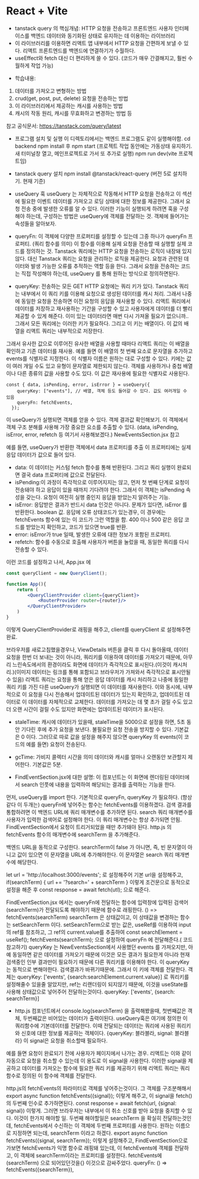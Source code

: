 # React + Vite

- tanstack query 의 핵심개념: HTTP 요청을 전송하고 프론트엔드 사용자 인터페이스를 백엔드 데이터와 동기화된 상태로 유지하는 데 이용하는 라이브러리
- 이 라이브러리를 이용하면 리액트 앱 내부에서 HTTP 요청을 간편하게 보낼 수 있다. 리액트 프론트엔드를 백엔드에 연결하기가 수월하다.
- useEffect와 fetch 대신 더 편리하게 쓸 수 있다. (코드가 매우 간결해지고, 훨씬 수월하게 작업 가능)

* 학습내용:
1. 데이터를 가져오고 변형하는 방법
2. crud(get, post, put, delete) 요청을 전송하는 방법
3. 이 라이브러리에서 제공하는 캐시를 사용하는 방법
4. 캐시의 작동 원리, 캐시를 무효화하고 변경하는 방법 등

참고 공식문서: https://tanstack.com/query/latest

* 프로그램 설치 및 실행
이 디렉토리에서는 백엔드 프로그램도 같이 실행해야함.
cd backend
npm install  후  npm start
(프로젝트 작업 동안에는 가동상태 유지하기. 새 터미널창 열고, 메인프로젝트로 가서 또 추가로 실행)
npm run dev(vite 프로젝트임)

* tanstack query 설치
npm install @tanstack/react-query (버전 5로 설치하기. 현재 기준)

* useQuery 훅
useQuery 는 자체적으로 작동해서 HTTP 요청을 전송하고 이 섹션에 필요한 이벤트 데이터를 가져오고 로딩 상태에 대한 정보를 제공한다. 그래서 요청 전송 중에 발생한 오류를 알 수 있다. 이러한 기능이 실행되게 하려면 훅을 구성해야 하는데, 구성하는 방법은 useQuery에 객체를 전달하는 것.
객체에 들어가는 속성들을 알아보자.
* queryFn:
이 객체에 다양한 프로퍼티를 설정할 수 있는데 그중 하나가 queryFn 프로퍼티. (쿼리 함수를 의미) 이 함수를 이용해 실제 요청을 전송할 때 실행할 실제 코드를 정의하는 것.
Tanstack 쿼리에는 HTTP 요청을 전송하는 로직이 내장돼 있지 않다. 대신 Tanstack 쿼리는 요청을 관리하는 로직을 제공한다. 요청과 관련된 데이터와 발생 가능한 오류를 추적하는 역할 등을 한다. 그래서 요청을 전송하는 코드는 직접 작성해야 하는데, useQuery 를 통해 원하는 방식으로 정의하면된다.

* queryKey:
전송하는 모든 GET HTTP 요청에는 쿼리 키가 있다. Tanstack 쿼리는 내부에서 이 쿼리 키를 이용해 요청으로 생성된 데이터를 캐시 처리. 그래서 나중에 동일한 요청을 전송하면 이전 요청의 응답을 재사용할 수 있다. 
리액트 쿼리에서 데이터를 저장하고 재사용하는 기간을 구성할 수 있고 사용자에게 데이터를 더 빨리 제공할 수 있게 해준다. 이미 있는 데이터라면 매번 다시 가져올 필요가 없으니까.. 그래서 모든 쿼리에는 이러한 키가 필요하다.
그리고 이 키는 배열이다. 이 값의 배열을 리액트 쿼리는 내부적으로 저장한다.

그래서 유사한 값으로 이루어진 유사한 배열을 사용할 때마다 리액트 쿼리는 이 배열을 확인하고 기존 데이터를 재사용. 
예를 들면 이 배열의 첫 번째 요소로 문자열을 추가하고 events를 식별자로 지정한다. 이 식별자 이름은 원하는 대로 구성할 수 있다. 키에는 값이 여러 개일 수도 있고 유형이 문자열로 제한되지 않는다. 객체를 사용하거나 중첩 배열이나 다른 종류의 값을 사용할 수도 있다. 이 값은 재사용에 필요한 식별자로 사용된다. 
```
const { data, isPending, error, isError } = useQuery({
    queryKey: ["events"], // 배열, 객체 등도 들어갈 수 있다. 값도 여러개일 수 있음
    queryFn: fetchEvents, 
  });
```

이 useQuery가 실행되면 객체를 얻을 수 있다. 객체 결과값 확인해보기. 이 객체에서 객체 구조 분해를 사용해 가장 중요한 요소를 추출할 수 있다. (data, isPending, isError, error, refetch 등 여기서 사용해보겠다.)
NewEventsSection.jsx 참고

예를 들면, useQuery가 반환한 객체에서 data 프로퍼티를 추출 이 프로퍼티에는 실제 응답 데이터가 값으로 들어 있다. 
- data: 이 데이터는 커스텀 fetch 함수를 통해 반환된다. 그리고 쿼리 실행이 완료되면 결국 data 프로퍼티에 값으로 전달된다. 
- isPending:이 과정이 즉각적으로 이루어지지는 않고, 먼저 첫 번째 단계로 요청이 전송돼야 하고 응답이 있을 때까지 기다려야 한다. 그래서 이 객체는 isPending 속성을 갖는다. 요청이 여전히 실행 중인지 응답을 받았는지 알려주는 기능.
- isError: 응답받은 결과가 반드시 data 인것은 아니다. 문제가 있다면, isError 를 반환한다. boolean 값. 응답에 오류 상태코드가 있는경우, 이 경우에는 fetchEvents 함수에 있는 이 코드가 그런 역할을 함. 400 이나 500 같은 응답 코드를 받았는지 확인하고, 코드가 있으면 true를 반환.
- error: isError가 true 일때, 발생한 오류에 대한 정보가 포함된 프로퍼티.
- refetch: 함수를 수동으로 호출해 사용자가 버튼을 눌렀을 때, 동일한 쿼리를 다시 전송할 수 있다.

이런 코드를 설정하고 나서,
App.jsx 에
```jsx
const queryClient = new QueryClient();

function App(){
	return (
		<QueryClientProvider client={queryClient}> 
			<RouterProvider router={router}/>
		</QueryClientProvider>
	)
}
```

이렇게 QueryClientProvider로 래핑을 해주고, client를 queryClient 로 설정해주면 완료.

브라우저를 새로고침했을경우나, ViewDetails 버튼을 클릭 후 다시 돌아올때, 데이터 요청을 한번 더 보내는 것이 아니라, 쿼리키를 이용하여 데이터를 가져오기 때문에, 아무리 느린속도에서의 환경이라도 화면에 데이터가 즉각적으로 표시된다.(이것이 캐시처리.)(이미지 데이터는 링크를 통해 포함되고 브라우저가 가져와서 즉각적으로 표시안될 수 있음)
리액트 쿼리는 요청을 통해 얻은 응답 데이터를 캐시 처리하고 나중에 동일한 쿼리 키를 가진 다른 useQuery가 실행되면 이 데이터를 재사용한다. 이와 동시에, 내부적으로 이 요청을 다시 전송해서 업데이트된 데이터가 있는지 확인하고, 업데이트된 데이터로 이 데이터를 자체적으로 교체한다. 데이터를 가져오는 데 몇 초가 걸릴 수도 있고 더 오랜 시간이 걸릴 수도 있지만 화면에는 업데이트된 데이터가 표시된다.

* staleTime: 캐시에 데이터가 있을때, staleTime을 5000으로 설정을 하면, 5초 동안 기다린 후에 추가 요청을 보낸다. 불필요한 요청 전송을 방지할 수 있다. 기본값은 0 이다. 그러므로 따로 값을 설정을 해주지 않으면 queryKey 의 events(이 코드의 예를 들면) 요청이 전송된다.

* gcTime: 가비지 콜렉터 시간을 의미 데이터와 캐시를 얼마나 오랜동안 보관할지 제어한다. 기본값은 5분.


* FindEventSection.jsx에 대한 설명:
이 컴포넌트는 이 화면에 렌더링된 데이터에서
search 인풋에 내용을 입력하여 해당되는 결과를 출력하는 기능을 한다.

먼저, useQuery를 import 한다. 
기본적으로 queryFn, queryKey 가 필요하다. (항상 같다 이 두개는)
queryFn에 넣어주는 함수는 fetchEvents를 이용하겠다.
검색 결과를 통합하려면 이 백엔드 URL에 쿼리 매개변수를 추가하면 된다. search 쿼리 매개변수를 사용자가 입력한 검색어로 설정해야 한다. 이 쿼리 매개변수는 항상 추가되면 안됨. FindEventSection에서 요청이 트리거되었을 때만 추가돼야 된다. http.js 의 fetchEvents 함수의 매개변수에 searchTerm 을 추가해준다.

백엔드 URL을 동적으로 구성한다.
searchTerm이 false 가 아니면,
즉, 빈 문자열이 아니고 값이 있으면 이 문자열을 URL에 추가해야한다.
이 문자열은 search 쿼리 매개변수에 해당한다.

let url = 'http://localhost:3000/events';
로 설정해주어 기본 url을 설정해주고, 
if(searchTerm) {
    url += '?search=' + searchTerm
}
이렇게 조건문으로 동적으로 설정을 해준 후
const response = await fetch(utl);
으로 해준다.

FindEventSection.jsx 에서는
queryFn에 전달하는 함수에 입력창에 입력된 검색어(searchTerm)가 전달되도록 해야하기 때문에 함수로 래핑한다. 
() => fetchEvents(searchTerm)
searchTerm 은 상태값이고, 이 상태값을 변경하는 함수는 setSearchTerm 이다.
setSearchTerm으로 받는 값은,
useRef를 이용하여 input의 ref를 참조하고, 그 ref의 current.value를 추출하여 
const searchElement = useRef();
fetchEvents(searchTerm); 으로 설정하여 queryFn 에 전달해준다.( 코드 참고하기)
queryKey 는 NewEventsSection에서 사용했던 events 를 가져오지만, 아예 동일하면 같은 데이터를 가져오기 때문에 이것은 모든 결과가 필요한게 아니라 현재 검색중인 인부 결과만이 필요하기 때문에 다른 쿼리키를 이용해야 한다.
이 queryKey는 동적으로 변해야한다. 검색결과가 바뀌기때문에. 그래서 이 키에 객체를 전달한다. 객체는
queryKey: ['events', {search:searchElement.current.value}]
로 쿼리키를 설정해줄수 있을줄 알았지만, ref는 리랜더링이 되지않기 때문에, 이것을 useState를 사용해 상태값으로 넣어주어 전달하는것이다. 
queryKey: ['events', {search: searchTerm}]

* http.js 컴포넌트에서 console.log(searchTerm) 을 출력해봤을때,
첫번째값은 객체, 두번째값은 비어있는 데이터가 출력이된다.
useQuery훅은 여기에 정의한 이 쿼리함수에 기본데이터를 전달한다. 
이때 전달되는 데이터는 쿼리에 사용된 쿼리키와 신호에 대한 정보를 제공하는 객체이다. 
{queryKey: 블라블라, signal: 블라블라}
이 signal은 요청을 취소할때 필요하다. 

예를 들면 요청이 완료되기 전에 사용자가 페이지에서 나가는 경우. 리액트는 이와 같이 자동으로 요청을 취소할 수 있는데 이 용도로 이 signal을 사용한다. 이러한 signal을 제공하고 데이터를 가져오는 함수에 필요한 쿼리 키를 제공하기 위해 리액트 쿼리는 쿼리 함수로 정의된 이 함수에 객체를 전달한다. 

http.js의
fetchEvents의 파라미터로 객체를 넣어주는것이다. 그 객체를 구조분해해서
export async function fetchEvents({signal});
이렇게 해주고, 이 signal을 fetch() 의 두번째 인수로 추가하면된다.
const response = await fetch(url, {signal: signal}) 이렇게. 
그러면 브라우저는 내부에서 이 취소 신호를 받아 요청을 중지할 수 있다. 이것이 한가지 해야할 일. 
두번째 해야할일은
searchTerm 을 확실히 전달하는것인데, 
fetchEvents에서 수신하는 이 객체에 두번째 프로퍼티를 사용한다. 원하는 이름으로 지정하면 되는데, searchTerm 이라고 하겠다.
export async function fetchEvents({signal, searchTerm}); 
이렇게 설정해주고,
FindEventSection으로 가보면 fetchEvents가 익명 함수로 래핑돼 있는데, 이 fetchEvents에 객체를 전달하고, 이 객체에 searchTerm이라는 프로퍼티를 설정한다. fetchEvents에 (searchTerm)
으로 되어있던것을{} 이것으로 감싸주었다.
queryFn: () => fetchEvents({searchTerm}),
